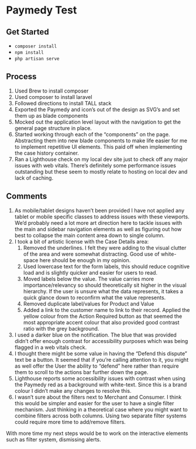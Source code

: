 # Paymedy Test

## Get Started

* `composer install`
* `npm install`
* `php artisan serve`

## Process 

1. Used Brew to install composer
2. Used composer to install laravel
3. Followed directions to install TALL stack 
4. Exported the Paymedy and icon’s out of the design as SVG’s and set them up as blade components
5. Mocked out the application level layout with the navigation to get the general page structure in place.
6. Started working through each of the “components” on the page. Abstracting them into new blade components to make life easier for me to implement repetitive UI elements. This paid off when implementing the case history container.
7. Ran a Lighthouse check on my local dev site just to check off any major issues with web vitals. There’s definitely some performance issues outstanding but these seem to mostly relate to hosting on local dev and lack of caching.

## Comments

1. As mobile/tablet designs haven’t been provided I have not applied any tablet or mobile specific classes to address issues with these viewports. We’d probably need a lot more art direction here to tackle issues with the main and sidebar navigation elements as well as figuring out how best to collapse the main content area down to single column.
2. I took a bit of artistic license with the Case Details area:
    1. Removed the underlines. I felt they were adding to the visual clutter of the area and were somewhat distracting. Good use of white-space here should be enough in my opinion.
    2. Used lowercase text for the form labels, this should reduce cognitive load and is slightly quicker and easier for users to read. 
    3. Moved labels below the value. The value carries more importance/relevancy so should theoretically sit higher in the visual hierarchy. If the user is unsure what the data represents, it takes a quick glance down to reconfirm what the value represents.
    4. Removed duplicate label/values for Product and Value
    5. Added a link to the customer name to link to their record. Applied the yellow colour from the Action Required button as that seemed the most appropriate accent colour that also provided good contrast ratio with the grey background.
3. I used a darker blue on the notification. The blue that was provided didn’t offer enough contrast for accessibility purposes which was being flagged in a web vitals check.
4. I thought there might be some value in having the “Defend this dispute” text be a button. It seemed that if you’re calling attention to it, you might as well offer the User the ability to “defend” here rather than require them to scroll to the actions bar further down the page.
5. Lighthouse reports some accessibility issues with contrast when using the Paymedy red as a background with white-text. Since this is a brand colour I didn’t make any changes to resolve this.
6. I wasn’t sure about the filters next to Merchant and Consumer. I think this would be simpler and easier for the user to have a single filter mechanism. Just thinking in a theoretical case where you might want to combine filters across both columns. Using two separate filter systems could require more time to add/remove filters.


With more time my next steps would be to work on the interactive elements such as filter system, dismissing alerts.
